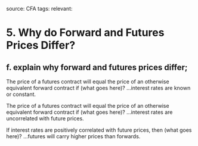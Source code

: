 source: CFA
tags: 
relevant: 

# 5. Why do Forward and Futures Prices Differ?

## f. explain why forward and futures prices differ;

The price of a futures contract will equal the price of an otherwise equivalent forward contract if (what goes here)?
...interest rates are known or constant.

The price of a futures contract will equal the price of an otherwise equivalent forward contract if (what goes here)?
...interest rates are uncorrelated with future prices.

If interest rates are positively correlated with future prices, then (what goes here)?
...futures will carry higher prices than forwards.

